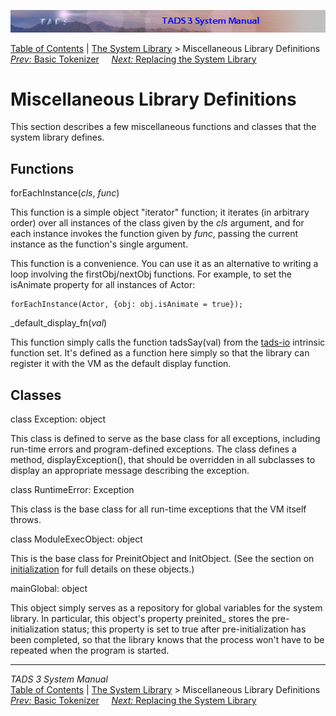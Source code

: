![](topbar.jpg)

[Table of Contents](toc.htm) \| [The System Library](lib.htm) \>
Miscellaneous Library Definitions  
[*Prev:* Basic Tokenizer](tok.htm)     [*Next:* Replacing the System
Library](nodef.htm)    

# Miscellaneous Library Definitions

This section describes a few miscellaneous functions and classes that
the system library defines.

## Functions

forEachInstance(*cls*, *func*)

This function is a simple object "iterator" function; it iterates (in
arbitrary order) over all instances of the class given by the *cls*
argument, and for each instance invokes the function given by *func*,
passing the current instance as the function's single argument.

This function is a convenience. You can use it as an alternative to
writing a loop involving the firstObj/nextObj functions. For example, to
set the isAnimate property for all instances of Actor:

    forEachInstance(Actor, {obj: obj.isAnimate = true});

\_default_display_fn(*val*)

This function simply calls the function tadsSay(val) from the
[tads-io](tadsio.htm) intrinsic function set. It's defined as a function
here simply so that the library can register it with the VM as the
default display function.

## Classes

class Exception: object

This class is defined to serve as the base class for all exceptions,
including run-time errors and program-defined exceptions. The class
defines a method, displayException(), that should be overridden in all
subclasses to display an appropriate message describing the exception.

class RuntimeError: Exception

This class is the base class for all run-time exceptions that the VM
itself throws.

class ModuleExecObject: object

This is the base class for PreinitObject and InitObject. (See the
section on [initialization](init.htm) for full details on these
objects.)

mainGlobal: object

This object simply serves as a repository for global variables for the
system library. In particular, this object's property preinited\_ stores
the pre-initialization status; this property is set to true after
pre-initialization has been completed, so that the library knows that
the process won't have to be repeated when the program is started.

------------------------------------------------------------------------

*TADS 3 System Manual*  
[Table of Contents](toc.htm) \| [The System Library](lib.htm) \>
Miscellaneous Library Definitions  
[*Prev:* Basic Tokenizer](tok.htm)     [*Next:* Replacing the System
Library](nodef.htm)    
